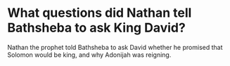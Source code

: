 # What questions did Nathan tell Bathsheba to ask King David?

Nathan the prophet told Bathsheba to ask David whether he promised that Solomon would be king, and why Adonijah was reigning.
